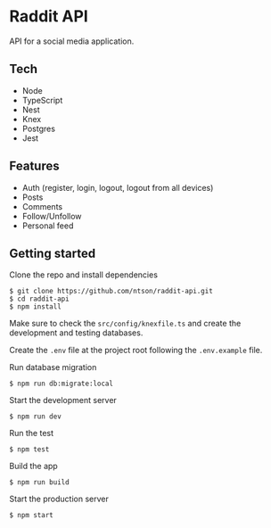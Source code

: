 # Raddit API

API for a social media application.

## Tech

- Node
- TypeScript
- Nest
- Knex
- Postgres
- Jest

## Features

- Auth (register, login, logout, logout from all devices)
- Posts
- Comments
- Follow/Unfollow
- Personal feed

## Getting started

Clone the repo and install dependencies

```
$ git clone https://github.com/ntson/raddit-api.git
$ cd raddit-api
$ npm install
```

Make sure to check the `src/config/knexfile.ts` and create the development and testing databases.

Create the `.env` file at the project root following the `.env.example` file.

Run database migration

```
$ npm run db:migrate:local
```

Start the development server

```
$ npm run dev
```

Run the test

```
$ npm test
```

Build the app

```
$ npm run build
```

Start the production server

```
$ npm start
```
